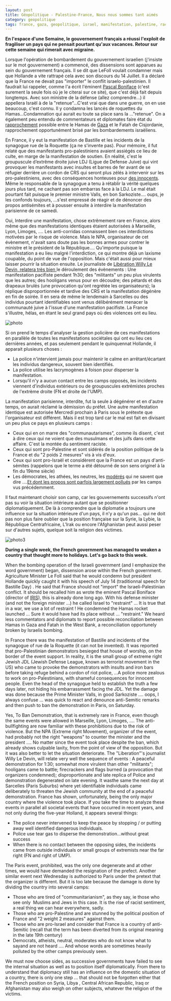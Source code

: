 ```yaml
---
layout: post
title: Géopolitique - Palestine-France, Nous nous sommes tant aimés
category: geopolitique
tags: france, gaza, geopolitique, israel, manifestation, palestine, racisme
---
```

**En l'espace d'une Semaine, le gouvernement français a réussi l'exploit de fragiliser un pays qui ne pensait pourtant qu'aux vacances. Retour sur cette semaine qui rimerait avec migraine.**

Lorsque l'opération de bombardement du gouvernement israelien (j'insiste sur le mot gouvernement) a commencé, des dissensions sont apparues au sein du gouvernement français. Il se dit que LeFoll voulait condamner mais que Hollande a vite rattrapé cela avec son discours du 14 Juillet. Il a déclaré que la France ne devait pas "importer" le conflit israelo-palestinien. Il faudrait lui rappeler, comme l'a écrit l'éminent <a href="http://www.enquete-debat.fr/archives/la-france-malade-du-conflit-israelo-palestinien-de-pascal-boniface-aux-editions-salvator-35717">Pascal Boniface</a> (c'est surement la seule fois où je le citerai sur ce site), que c'est déjà fait depuis longtemps. Avec son ministre de la défense (allez comprendre...) il appellera Israël à de la "retenue"...C'est vrai que dans une guerre, on en use beaucoup, c'est connu. Il y condamna les lancés de roquettes du Hamas...Condamnation qui aurait eu toute sa place sans la ..."retenue". On a également peu entendu de commentateurs et diplomates faire état du <a href="http://www.franceculture.fr/emission-les-enjeux-internationaux-palestine-rapprochement-ou-reconciliation-entre-l%E2%80%99autorite-palest">rapprochement</a> possible entre le Hamas de <a href="http://zgur.20minutes-blogs.fr/archive/2009/01/05/un-peu-de-geograzaaphie.html">Gaza</a> et le Fatah de Cisjordanie, rapprochement opportunément brisé par les bombardements israëliens.

En France, il y eut la manifestation de Bastille et les incidents de la synagogue rue de la Roquette (ça ne s'invente pas). Pour mémoire, il fut relaté que des manifestants pro-palestiniens avaient assiégés ce lieu de culte, en marge de la manifestation de soutien. En réalité, c'est le groupuscule d’extrême droite juive LDJ (Ligue de Defense Juive) qui vint provoquer les manifestants avec insultes et barres de fer avant de se réfugier derrière un cordon de CRS qui seront plus zélés à intervenir sur les pro-palestiniens, avec des conséquences honteuses pour <a href="http://www.liberation.fr/societe/2014/07/16/un-manifestant-propalestinien-consamne-a-quatre-mois-ferme-pour-rebellion_1064751">des innocents</a>. Même le responsable de la synagogue a tenu à rétablir la vérité quelques jours plus tard, ne cachant pas son embarras face à la LDJ. Le mal était pourtant fait puisque le premier ministre Valls, en bon Sarkoziste.... oups, je les confonds toujours, ...s'est empressé de réagir et de dénoncer des propos antisémites et à pousser ensuite à interdire la manifestation parisienne de ce samedi.

Oui, Interdire une manifestation, chose extrêmement rare en France, alors même que des manifestations identiques étaient autorisées à Marseille, Lyon, Limoges, .... Les anti-corridas connaissent bien ces interdictions motivées par le risque de violence. Mais le NPA, organisateur de cet évènement, n'avait sans doute pas les bonnes armes pour contrer le ministre et le président de la République.... Qu'importe puisque la manifestation a eu lieu malgré l'interdiction, ce qui montre déjà un laxisme coupable, du point de vue de l'opposition. Mais c'était aussi pour mieux laisser pourrir la situation ensuite. Le journaliste de <a href="http://www.liberation.fr/societe/2014/07/19/comment-la-manifestation-propalestinienne-a-degenere_1067004">Libération Willy Le Devin, relatera très bien </a>le déroulement des évènements : Une manifestation pacifiste pendant 1h30; des "militants" un peu plus virulents que les autres; des hooligans venus pour en découdre; des pétards et des drapeaux brulés (une provocation qu'ont regrétée les organisateurs); la réplique disproportionnée et tardive des CRS et la manifestation dégénère en fin de soirée. Il en sera de même le lendemain à Sarcelles ou des individus pourtant identifiables sont venus délibérément menacer la communauté juive à l'issue d'une manifestation pacifiste. La France s'illustre, hélas, en étant le seul grand pays où des violences ont eu lieu.


![photo](https://farm5.staticflickr.com/4008/4345609373_bd94dc6b9f.jpg)

Si on prend le temps d'analyser la gestion policière de ces manifestations en parallèle de toutes les manifestations sociétales qui ont eu lieu ces dernières années, et pas seulement pendant le quinquennat Hollande, il apparait plusieurs choses :

* La police n'intervient jamais pour maintenir le calme en arrêtant/écartant les individus dangereux, souvent bien identifiés.
* La police utilise les lacrymogènes à foison pour disperser la manifestation.
* Lorsqu'il n'y a aucun contact entre les camps opposés, les incidents viennent d'individus extérieurs ou de groupuscules extrémistes proches de l'extrème droite (FN et droite de l'UMP).

La manifestation parisienne, interdite, fut la seule à dégénérer et en d'autre temps, on aurait réclamé la démission du préfet. Une autre manifestation identique est autorisée Mercredi prochain à Paris sous le prétexte que l'organisateur est différent. Mais il est trop tard car le mal est fait en divisant un peu plus ce pays en plusieurs camps :

* Ceux qui en on marre des "communautarismes", comme ils disent, c'est à dire ceux qui ne voient que des musulmans et des juifs dans cette affaire. C'est la montée du sentiment raciste.
* Ceux qui sont pro-Palestine et sont sidérés de la position politique de la France et du "2 poids 2 mesures" vis à vis d'eux.
* Ceux qui sont pro-Israël et considèrent que la France est un pays d'anti-sémites (rappelons que le terme a été détourné de son sens originel à la fin du 19ème siècle)
* Les démocrates, les athées, les neutres, les <a href="http://fr.wikipedia.org/wiki/Union_juive_fran%C3%A7aise_pour_la_paix">modérés</a> qui ne savent que dire ....<a href="http://sarkofrance.wordpress.com/2014/07/19/une-manifestation-pro-palestinienne/">Et dont les propos sont parfois largement pollués</a> par les camps vus précédemment.

Il faut maintenant choisir son camp, car les gouvernements successifs n'ont pas su voir la situation intérieure autant que se positionner diplomatiquement. De là à comprendre que la diplomatie a toujours une influence sur la situation intérieure d'un pays, il n'y a qu'un pas... qui ne doit pas non plus faire oublier que la position française sur la Syrie, la Lybie, la République Centrafricaine, L'Irak ou encore l'Afghanistan peut aussi peser sur d'autres sujets, quelque soit la religion des victimes.

![photo3](https://farm4.staticflickr.com/3901/14705479025_3ec0dbf270.jpg)

**During a single week, the French government has managed to weaken a country that thought more to holidays. Let's go back to this week.**

When the bombing operation of the Israeli government (and I emphasize the word government) began, dissension arose within the French government. Agriculture Minister Le Foll said that he would condemn but president Hollande quickly caught it with his speech of July 14 (traditionnal speech for Bastille Day) . He said that France should not "import" the Israeli-Palestinian conflict. It should be recalled him as wrote the eminent Pascal Boniface (director of <a href="http://www.iris-france.org/en/index.php">IRIS</a>), this is already done long ago. With his defense minister (and not the foreign minister ...) he called Israel to "restraint" ... It is true that in a war, we use a lot of restraint ! He condemned the Hamas rocket launched ... Sure it would have had its place without ... "restraint." We heard less commentators and diplomats to report possible reconciliation between Hamas in Gaza and Fatah in the West Bank, a reconciliation opportunely broken by Israelis bombing.

In France there was the manifestation of Bastille and incidents of the synagogue of rue de la Roquette (it can not be invented). It was reported that pro-Palestinian demonstrators besieged that house of worship, on the border of the event support. In reality, it is the small group of extreme right Jewish JDL (Jewish Defense League, known as terrorist movement in the US) who came to provoke the demonstrators with insults and iron bars before taking refuge behind a cordon of riot police, ...A police more zealous to work on pro-Palestinians, with shameful consequences for innocent people. Even the head of the synagogue held to establish the truth a few days later, not hiding his embarrassment facing the JDL. Yet the damage was done because the Prime Minister Valls, in good Sarkoziste .... oops, I always confuse ... was quick to react and denounce anti-Semitic remarks and then push to ban the demonstration in Paris, on Saturday.

Yes, To Ban Demonstration, that is extremely rare in France, even though the same events were allowed in Marseille, Lyon, Limoges, .... The anti-bullfighting are now familiar with these prohibitions due to the risk of violence. But the NPA (Extreme right Movement), organizer of the event, had probably not the right "weapons" to counter the minister and the president .... No matter since the event took place despite the ban, which already shows culpable laxity, from the point of view of the opposition. But it was also better to let the situation deteriorate. The "Liberation"'s journalist Willy Le Devin, will relate very well the sequence of events : A peaceful demonstration for 1:30; somewhat more virulent than other "militants"; hooligans came to battle; firecrackers and flags burned (a provocation that organizers condemned); disproportionate and late replica of Police and demonstration degenerated on late evening. It wasthe same the next day at Sarcelles (Paris Suburbs) where yet identifiable individuals came deliberately to threaten the Jewish community at the end of a peaceful demonstration. France has shown, unfortunately, being the only major country where the violence took place.
If you take the time to analyze these events in parallel all societal events that have occurred in recent years, and not only during the five-year Holland, it appears several things:

* The police never intervened to keep the peace by stopping / or putting away well identified dangerous individuals.
* Police use tear gas to disperse the demonstration...without great success
* When there is no contact between the opposing sides, the incidents came from outside individuals or small groups of extremists near the far right (FN and right of UMP).

The Paris event, prohibited, was the only one degenerate and at other times, we would have demanded the resignation of the prefect. Another similar event next Wednesday is authorized to Paris under the pretext that the organizer is different. But it is too late because the damage is done by dividing the country into several camps:

* Those who are tired of "communitarianism", as they say, ie those who see only  Muslims and Jews in this case. It is the rise of racist sentiment, a real thing we can hear everywhere, sadly.
* Those who are pro-Palestine and are stunned by the political position of France and "2 weight 2 measures" against them.
* Those who are pro-Israel and consider that France is a country of anti-Semitic (recall that the term has been diverted from its original meaning in the late 19th century)
* Democrats, atheists, neutral, moderates who do not know what to sayand are not heard .... And whose words are sometimes heavily polluted by the other camps previously seen.

We must now choose sides, as successive governments have failed to see the internal situation as well as to position itself diplomatically. From there to understand that diplomacy still has an influence on the domestic situation of a country, there is only one step ... that should not be forgotten either that the French position on Syria, Libya , Central African Republic, Iraq or Afghanistan may also weigh on other subjects, whatever the religion of the victims.
